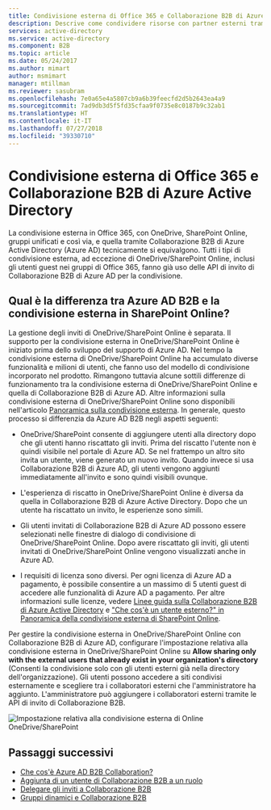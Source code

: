 ```yaml
---
title: Condivisione esterna di Office 365 e Collaborazione B2B di Azure Active Directory | Documentazione Microsoft
description: Descrive come condividere risorse con partner esterni tramite O365 e Collaborazione B2B di Azure Active Directory.
services: active-directory
ms.service: active-directory
ms.component: B2B
ms.topic: article
ms.date: 05/24/2017
ms.author: mimart
author: msmimart
manager: mtillman
ms.reviewer: sasubram
ms.openlocfilehash: 7e0a65e4a5807cb9a6b39feecfd2d5b2643ea4a9
ms.sourcegitcommit: 7ad9db3d5f5fd35cfaa9f0735e8c0187b9c32ab1
ms.translationtype: HT
ms.contentlocale: it-IT
ms.lasthandoff: 07/27/2018
ms.locfileid: "39330710"
---
```

# <a name="office-365-external-sharing-and-azure-active-directory-b2b-collaboration"></a>Condivisione esterna di Office 365 e Collaborazione B2B di Azure Active Directory

La condivisione esterna in Office 365, con OneDrive, SharePoint Online, gruppi unificati e così via, e quella tramite Collaborazione B2B di Azure Active Directory (Azure AD) tecnicamente si equivalgono. Tutti i tipi di condivisione esterna, ad eccezione di OneDrive/SharePoint Online, inclusi gli utenti guest nei gruppi di Office 365, fanno già uso delle API di invito di Collaborazione B2B di Azure AD per la condivisione.

## <a name="how-does-azure-ad-b2b-differ-from-external-sharing-in-sharepoint-online"></a>Qual è la differenza tra Azure AD B2B e la condivisione esterna in SharePoint Online?

La gestione degli inviti di OneDrive/SharePoint Online è separata. Il supporto per la condivisione esterna in OneDrive/SharePoint Online è iniziato prima dello sviluppo del supporto di Azure AD. Nel tempo la condivisione esterna di OneDrive/SharePoint Online ha accumulato diverse funzionalità e milioni di utenti, che fanno uso del modello di condivisione incorporato nel prodotto. Rimangono tuttavia alcune sottili differenze di funzionamento tra la condivisione esterna di OneDrive/SharePoint Online e quella di Collaborazione B2B di Azure AD. Altre informazioni sulla condivisione esterna di OneDrive/SharePoint Online sono disponibili nell'articolo [Panoramica sulla condivisione esterna](https://docs.microsoft.com/sharepoint/external-sharing-overview). In generale, questo processo si differenzia da Azure AD B2B negli aspetti seguenti:

- OneDrive/SharePoint consente di aggiungere utenti alla directory dopo che gli utenti hanno riscattato gli inviti. Prima del riscatto l'utente non è quindi visibile nel portale di Azure AD. Se nel frattempo un altro sito invita un utente, viene generato un nuovo invito. Quando invece si usa Collaborazione B2B di Azure AD, gli utenti vengono aggiunti immediatamente all'invito e sono quindi visibili ovunque.

- L'esperienza di riscatto in OneDrive/SharePoint Online è diversa da quella in Collaborazione B2B di Azure Active Directory. Dopo che un utente ha riscattato un invito, le esperienze sono simili.

- Gli utenti invitati di Collaborazione B2B di Azure AD possono essere selezionati nelle finestre di dialogo di condivisione di OneDrive/SharePoint Online. Dopo avere riscattato gli inviti, gli utenti invitati di OneDrive/SharePoint Online vengono visualizzati anche in Azure AD.

- I requisiti di licenza sono diversi. Per ogni licenza di Azure AD a pagamento, è possibile consentire a un massimo di 5 utenti guest di accedere alle funzionalità di Azure AD a pagamento. Per altre informazioni sulle licenze, vedere [Linee guida sulla Collaborazione B2B di Azure Active Directory](https://docs.microsoft.com/azure/active-directory/b2b/licensing-guidance) e ["Che cos'è un utente esterno?" in Panoramica della condivisione esterna di SharePoint Online](https://docs.microsoft.com/sharepoint/external-sharing-overview#what-is-an-external-user).

Per gestire la condivisione esterna in OneDrive/SharePoint Online con Collaborazione B2B di Azure AD, configurare l'impostazione relativa alla condivisione esterna in OneDrive/SharePoint Online su **Allow sharing only with the external users that already exist in your organization's directory** (Consenti la condivisione solo con gli utenti esterni già nella directory dell'organizzazione). Gli utenti possono accedere a siti condivisi esternamente e scegliere tra i collaboratori esterni che l'amministratore ha aggiunto. L'amministratore può aggiungere i collaboratori esterni tramite le API di invito di Collaborazione B2B.


![Impostazione relativa alla condivisione esterna di Online OneDrive/SharePoint](media/o365-external-user/odsp-sharing-setting.png)

## <a name="next-steps"></a>Passaggi successivi

* [Che cos'è Azure AD B2B Collaboration?](what-is-b2b.md)
* [Aggiunta di un utente di Collaborazione B2B a un ruolo](add-guest-to-role.md)
* [Delegare gli inviti a Collaborazione B2B](delegate-invitations.md)
* [Gruppi dinamici e Collaborazione B2B](use-dynamic-groups.md)